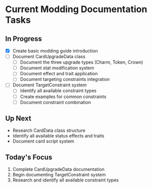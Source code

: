 # Current Modding Documentation Tasks

## In Progress
- [x] Create basic modding guide introduction
- [ ] Document CardUpgradeData class
  - [ ] Document the three upgrade types (Charm, Token, Crown)
  - [ ] Document stat modification system
  - [ ] Document effect and trait application
  - [ ] Document targeting constraints integration
- [ ] Document TargetConstraint system
  - [ ] Identify all available constraint types
  - [ ] Create examples for common constraints
  - [ ] Document constraint combination

## Up Next
- Research CardData class structure
- Identify all available status effects and traits
- Document card script system

## Today's Focus
1. Complete CardUpgradeData documentation
2. Begin documenting TargetConstraint system
3. Research and identify all available constraint types
